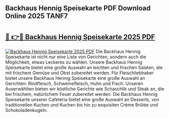 ## Backhaus Hennig Speisekarte PDF Download Online 2025 TANF7

# <h2><a href="http://gccivf.nevu.top/?p=Backhaus+Hennig+Speisekarte">🔗 👉🔴 Backhaus Hennig Speisekarte 2025 PDF</a></h2>

[![Backhaus Hennig Speisekarte 2025 PDF](https://i.imgur.com/dBaPXMq.png)](http://gccivf.nevu.top/?p=Backhaus+Hennig+Speisekarte)
Die Backhaus Hennig Speisekarte ist nicht nur eine Liste von Gerichten, sondern auch die Möglichkeit, etwas Leckeres zu wählen. Unsere Backhaus Hennig Speisekarte bietet eine große Auswahl an leichten und frischen Salaten, die mit frischem Gemüse und Obst zubereitet werden. Für Fleischliebhaber bietet unsere Backhaus Hennig Speisekarte eine große Auswahl an Gerichten: Rindfleisch, Schweinefleisch, Huhn und Fisch. Unseren Auserwählten bieten wir köstliche Gerichte wie Schaschlik und Steak an, die bei frischem, natürlichem Feuer zubereitet werden. Die Backhaus Hennig Speisekarte unserer Cafeteria bietet eine große Auswahl an Desserts, von traditionellen Kuchen und Kuchen bis hin zu exquisiten Crème Brûlée und Schokoladenkugeln.
